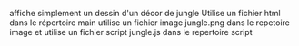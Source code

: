 affiche simplement un dessin d'un décor de jungle
Utilise un fichier html dans le répertoire main
utilise un fichier image jungle.png dans le repetoire image
et utilise un fichier script jungle.js dans le repertoire script

